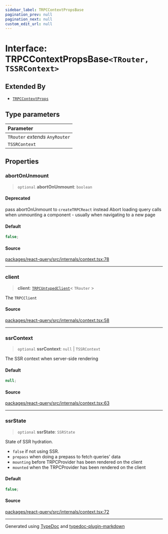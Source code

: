 ```yaml
---
sidebar_label: TRPCContextPropsBase
pagination_prev: null
pagination_next: null
custom_edit_url: null
---
```


# Interface: TRPCContextPropsBase`<TRouter, TSSRContext>`

## Extended By

- [`TRPCContextProps`](01-interface.TRPCContextProps.md)

## Type parameters

| Parameter                       |
| :------------------------------ |
| `TRouter` _extends_ `AnyRouter` |
| `TSSRContext`                   |

## Properties

### abortOnUnmount

> `optional` **abortOnUnmount**: `boolean`

#### Deprecated

pass abortOnUnmount to `createTRPCReact` instead
Abort loading query calls when unmounting a component - usually when navigating to a new page

#### Default

```ts
false;
```

#### Source

[packages/react-query/src/internals/context.tsx:78](https://github.com/trpc/trpc/blob/caccce64/packages/react-query/src/internals/context.tsx#L78)

---

### client

> **client**: [`TRPCUntypedClient`](../../01-module.index/02-Classes/02-class.TRPCUntypedClient.md)< `TRouter` \>

The `TRPCClient`

#### Source

[packages/react-query/src/internals/context.tsx:58](https://github.com/trpc/trpc/blob/caccce64/packages/react-query/src/internals/context.tsx#L58)

---

### ssrContext

> `optional` **ssrContext**: `null` \| `TSSRContext`

The SSR context when server-side rendering

#### Default

```ts
null;
```

#### Source

[packages/react-query/src/internals/context.tsx:63](https://github.com/trpc/trpc/blob/caccce64/packages/react-query/src/internals/context.tsx#L63)

---

### ssrState

> `optional` **ssrState**: `SSRState`

State of SSR hydration.

- `false` if not using SSR.
- `prepass` when doing a prepass to fetch queries' data
- `mounting` before TRPCProvider has been rendered on the client
- `mounted` when the TRPCProvider has been rendered on the client

#### Default

```ts
false;
```

#### Source

[packages/react-query/src/internals/context.tsx:72](https://github.com/trpc/trpc/blob/caccce64/packages/react-query/src/internals/context.tsx#L72)

---

Generated using [TypeDoc](https://typedoc.org/) and [typedoc-plugin-markdown](https://www.npmjs.com/package/typedoc-plugin-markdown)
